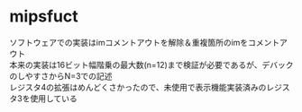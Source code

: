 # mipsfuct

ソフトウェアでの実装はimコメントアウトを解除＆重複箇所のimをコメントアウト  
本来の実装は16ビット幅階乗の最大数(n=12)まで検証が必要であるが、デバックのしやすさからN=3での記述  
レジスタ4の拡張はめんどくさかったので、未使用で表示機能実装済みのレジスタ3を使用している  
